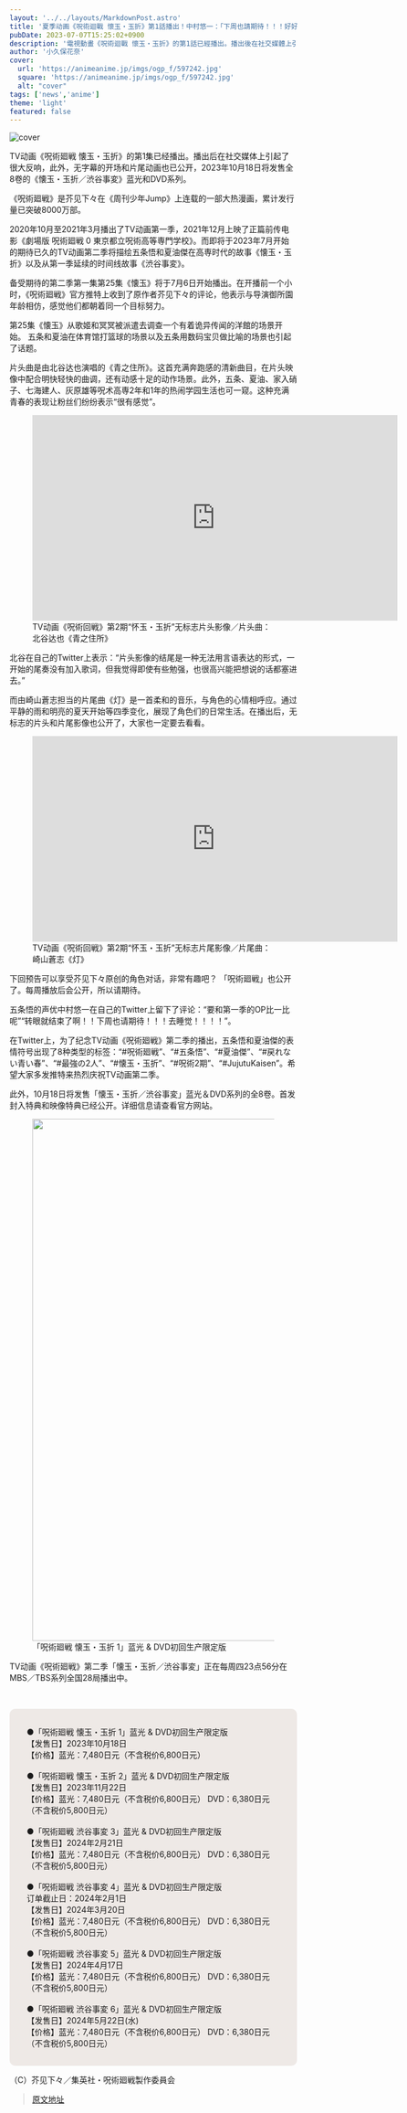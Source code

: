 ```yaml
---
layout: '../../layouts/MarkdownPost.astro'
title: '夏季动画《呪術迴戰 懷玉・玉折》第1話播出！中村悠一：「下周也請期待！！！好好睡覺！！！」【反應・資訊整理】'
pubDate: 2023-07-07T15:25:02+0900
description: '電視動畫《呪術迴戰 懷玉・玉折》的第1話已經播出。播出後在社交媒體上引起了很大的迴響，此外，揭示了無字幕的開場和結尾影片，並宣布將於2023年10月18日發售「懷玉・玉折／澀谷事變」藍光和DVD系列，共8卷。'
author: '小久保花奈'
cover:
  url: 'https://animeanime.jp/imgs/ogp_f/597242.jpg'
  square: 'https://animeanime.jp/imgs/ogp_f/597242.jpg'
  alt: "cover"
tags: ['news','anime']
theme: 'light'
featured: false
---
```


![cover](https://animeanime.jp/imgs/ogp_f/597242.jpg)

TV动画《呪術廻戦 懐玉・玉折》的第1集已经播出。播出后在社交媒体上引起了很大反响，此外，无字幕的开场和片尾动画也已公开，2023年10月18日将发售全8卷的《懐玉・玉折／渋谷事変》蓝光和DVD系列。

《呪術廻戦》是芥见下々在《周刊少年Jump》上连载的一部大热漫画，累计发行量已突破8000万部。

2020年10月至2021年3月播出了TV动画第一季，2021年12月上映了正篇前传电影《劇場版 呪術廻戦 0 東京都立呪術高等専門学校》。而即将于2023年7月开始的期待已久的TV动画第二季将描绘五条悟和夏油傑在高専时代的故事《懐玉・玉折》以及从第一季延续的时间线故事《渋谷事変》。

备受期待的第二季第一集第25集《懐玉》将于7月6日开始播出。在开播前一个小时，《呪術廻戦》官方推特上收到了原作者芥见下々的评论，他表示与导演御所園年龄相仿，感觉他们都朝着同一个目标努力。

第25集《懐玉》从歌姬和冥冥被派遣去调查一个有着诡异传闻的洋館的场景开始。
五条和夏油在体育馆打篮球的场景以及五条用数码宝贝做比喻的场景也引起了话题。</p><p>片头曲是由北谷达也演唱的《青之住所》。这首充满奔跑感的清新曲目，在片头映像中配合明快轻快的曲调，还有动感十足的动作场景。此外，五条、夏油、家入硝子、七海建人、灰原雄等呪术高専2年和1年的热闹学园生活也可一窥。这种充满青春的表现让粉丝们纷纷表示“很有感觉”。</p><figure class="ctms-editor-youtube"><iframe src="https://www.youtube.com/embed/gcgKUcJKxIs?rel=0" width="640" height="360" max-width="100%" frameborder="0" allow="accelerometer; autoplay; encrypted-media; gyroscope; picture-in-picture" allowfullscreen=""></iframe><figcaption>TV动画《呪術回戦》第2期“怀玉・玉折”无标志片头影像／片头曲：北谷达也《青之住所》</figcaption></figure><p>北谷在自己的Twitter上表示：“片头影像的结尾是一种无法用言语表达的形式，一开始的尾奏没有加入歌词，但我觉得即使有些勉强，也很高兴能把想说的话都塞进去。”</p><figure class="ctms-editor-twitter"><blockquote class="twitter-tweet" data-conversation=""><a href="https://twitter.com/TatsuyaKitani/status/1676978030256979969?s=20"></a></blockquote></figure><p>而由崎山蒼志担当的片尾曲《灯》是一首柔和的音乐，与角色的心情相呼应。通过平静的雨和明亮的夏天开始等四季变化，展现了角色们的日常生活。在播出后，无标志的片头和片尾影像也公开了，大家也一定要去看看。</p><figure class="ctms-editor-youtube"><iframe src="https://www.youtube.com/embed/ZSLmP-af8W0?rel=0" width="640" height="360" max-width="100%" frameborder="0" allow="accelerometer; autoplay; encrypted-media; gyroscope; picture-in-picture" allowfullscreen=""></iframe><figcaption>TV动画《呪術回戦》第2期“怀玉・玉折”无标志片尾影像／片尾曲：崎山蒼志《灯》</figcaption></figure><p>下回预告可以享受芥见下々原创的角色对话，非常有趣吧？
「呪術廻戦」也公开了。每周播放后会公开，所以请期待。 </p><figure class="ctms-editor-twitter"><blockquote class="twitter-tweet" data-conversation=""><a href="https://twitter.com/animejujutsu/status/1676975142214467584?s=20"></a></blockquote></figure><p>五条悟的声优中村悠一在自己的Twitter上留下了评论：“要和第一季的OP比一比呢”“转眼就结束了啊！！下周也请期待！！！去睡觉！！！！”。 </p><figure class="ctms-editor-twitter"><blockquote class="twitter-tweet" data-conversation=""><a href="https://twitter.com/nakamuraFF11/status/1676971488677879810?s=20"></a></blockquote></figure><figure class="ctms-editor-twitter"><blockquote class="twitter-tweet" data-conversation=""><a href="https://twitter.com/nakamuraFF11/status/1676975903509979140?s=20"></a></blockquote></figure><p>在Twitter上，为了纪念TV动画《呪術廻戦》第二季的播出，五条悟和夏油傑的表情符号出现了8种类型的标签：“#呪術廻戦”、“#五条悟”、“#夏油傑”、“#戻れない青い春”、“#最強の2人”、“#懐玉・玉折”、“#呪術2期”、“#JujutuKaisen”。希望大家多发推特来热烈庆祝TV动画第二季。 </p><figure class="ctms-editor-twitter"><blockquote class="twitter-tweet" data-conversation=""><a href="https://twitter.com/Anime_ABEMA/status/1676606953202630657?s=20"></a></blockquote></figure><p>此外，10月18日将发售「懐玉・玉折／渋谷事変」蓝光＆DVD系列的全8卷。首发封入特典和映像特典已经公开。详细信息请查看官方网站。 </p><figure class="ctms-editor-image"><img src="https://animeanime.jp/imgs/zoom/597236.jpg" class="inline-article-image" width="640" height="914"><figcaption>「呪術廻戦 懐玉・玉折 1」蓝光 &amp; DVD初回生产限定版</figcaption></figure><p>TV动画《呪術廻戦》第二季「懐玉・玉折／渋谷事変」正在每周四23点56分在MBS／TBS系列全国28局播出中。 </p><figure class="ctms-editor-twitter"><blockquote class="twitter-tweet" data-conversation=""><a href="https://twitter.com/animejujutsu/status/1676974770460696577?s=20"></a></blockquote></figure><figure class="ctms-editor-twitter"><blockquote class="twitter-tweet" data-conversation=""><a href="https://twitter.com/MAPPA_Info/status/1676976902823874560?s=20"></a></blockquote></figure><br><p></p><div style="background-color:#eee9e6; border-radius:10px; padding:30px;">●「呪術廻戦 懐玉・玉折 1」蓝光 &amp; DVD初回生产限定版<br>【发售日】2023年10月18日<br>【价格】蓝光：7,480日元（不含税价6,800日元）<br><br>●「呪術廻戦 懐玉・玉折 2」蓝光 &amp; DVD初回生产限定版<br>【发售日】2023年11月22日<br>【价格】蓝光：7,480日元（不含税价6,800日元） DVD：6,380日元（不含税价5,800日元）<br><br>●「呪術廻戦 渋谷事変 3」蓝光 &amp; DVD初回生产限定版<br>【发售日】2024年2月21日<br>【价格】蓝光：7,480日元（不含税价6,800日元） DVD：6,380日元（不含税价5,800日元）<br><br>●「呪術廻戦 渋谷事変 4」蓝光 &amp; DVD初回生产限定版<br>订单截止日：2024年2月1日<br>【发售日】2024年3月20日<br>【价格】蓝光：7,480日元（不含税价6,800日元） DVD：6,380日元（不含税价5,800日元）<br><br>●「呪術廻戦 渋谷事変 5」蓝光 &amp; DVD初回生产限定版<br>【发售日】2024年4月17日<br>【价格】蓝光：7,480日元（不含税价6,800日元） DVD：6,380日元（不含税价5,800日元）<br><br>●「呪術廻戦 渋谷事変 6」蓝光 &amp; DVD初回生产限定版<br>【发售日】2024年5月22日(水)<br>【价格】蓝光：7,480日元（不含税价6,800日元） DVD：6,380日元（不含税价5,800日元）</div><p>（C）芥见下々／集英社・呪術廻戦製作委員会</p>

>[原文地址](https://animeanime.jp/article/2023/07/07/78422.html)  
